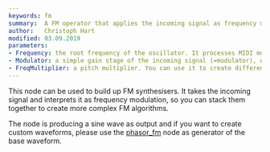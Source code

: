 ```yaml
---
keywords: fm
summary:  A FM operator that applies the incoming signal as frequency modulation to a sine wave.
author:   Christoph Hart
modified: 03.09.2019
parameters:
- Frequency: the root frequency of the oscillator. It processes MIDI messages, so in a Synthesiser environment, you don't need to change this.
- Modulator: a simple gain stage of the incoming signal (=modulator), which results in the FM amount.
- FreqMultiplier: a pitch multiplier. You can use it to create different harmonics or connect it to a node for pitch modulation.
---
```

  
This node can be used to build up FM synthesisers. It takes the incoming signal and interprets it as frequency modulation, so you can stack them together to create more complex FM algorithms.

The node is producing a sine wave as output and if you want to create custom waveforms, please use the [phasor_fm](/scriptnode/list/core/phasor_fm) node as generator of the base waveform.
